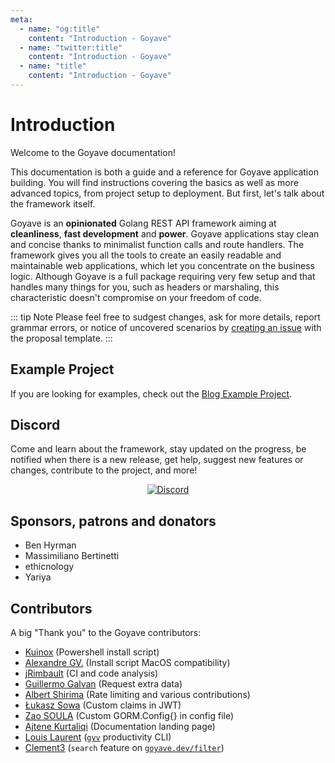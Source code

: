 ```yaml
---
meta:
  - name: "og:title"
    content: "Introduction - Goyave"
  - name: "twitter:title"
    content: "Introduction - Goyave"
  - name: "title"
    content: "Introduction - Goyave"
---
```


# Introduction

Welcome to the Goyave documentation!

This documentation is both a guide and a reference for Goyave application building. You will find instructions covering the basics as well as more advanced topics, from project setup to deployment. But first, let's talk about the framework itself.

Goyave is an **opinionated** Golang REST API framework aiming at **cleanliness**, **fast development** and **power**. Goyave applications stay clean and concise thanks to minimalist function calls and route handlers. The framework gives you all the tools to create an easily readable and maintainable web applications, which let you concentrate on the business logic. Although Goyave is a full package requiring very few setup and that handles many things for you, such as headers or marshaling, this characteristic doesn't compromise on your freedom of code.

::: tip Note
Please feel free to sudgest changes, ask for more details, report grammar errors, or notice of uncovered scenarios by [creating an issue](https://github.com/go-goyave/goyave/issues/new/choose) with the proposal template.
:::

## Example Project

If you are looking for examples, check out the [Blog Example Project](https://github.com/go-goyave/goyave-blog-example).

## Discord

Come and learn about the framework, stay updated on the progress, be notified when there is a new release, get help, suggest new features or changes, contribute to the project, and more!

<p align="center">
  <a href="https://discord.gg/mfemDMc">
    <img src="https://discord.com/api/guilds/744264895209537617/widget.png?style=banner2" alt="Discord">
  </a>
</p>

## Sponsors, patrons and donators

- Ben Hyrman
- Massimiliano Bertinetti
- ethicnology
- Yariya

## Contributors

A big "Thank you" to the Goyave contributors:

- [Kuinox](https://github.com/Kuinox) (Powershell install script)
- [Alexandre GV.](https://github.com/alexandregv) (Install script MacOS compatibility)
- [jRimbault](https://github.com/jRimbault) (CI and code analysis)
- [Guillermo Galvan](https://github.com/gmgalvan) (Request extra data)
- [Albert Shirima](https://github.com/agbaraka) (Rate limiting and various contributions)
- [Łukasz Sowa](https://github.com/Morishiri) (Custom claims in JWT)
- [Zao SOULA](https://github.com/zaosoula) (Custom GORM.Config{} in config file)
- [Ajtene Kurtaliqi](https://github.com/akurtaliqi) (Documentation landing page)
- [Louis Laurent](https://github.com/ulphidius) ([`gyv`](https://github.com/go-goyave/gyv) productivity CLI)
- [Clement3](https://github.com/Clement3) (`search` feature on [`goyave.dev/filter`](https://github.com/go-goyave/filter))
